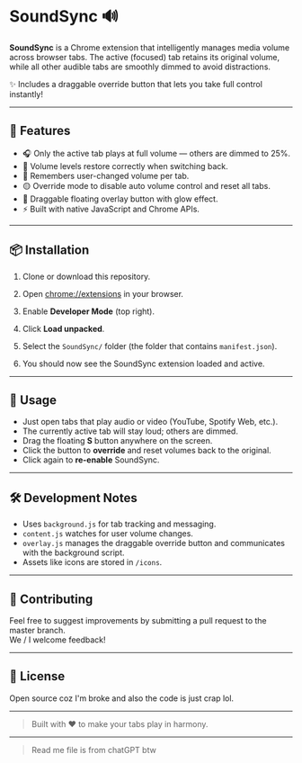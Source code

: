 # SoundSync 🔊

**SoundSync** is a Chrome extension that intelligently manages media volume across browser tabs. The active (focused) tab retains its original volume, while all other audible tabs are smoothly dimmed to avoid distractions.

✨ Includes a draggable override button that lets you take full control instantly!

---

## 🚀 Features

- 🎧 Only the active tab plays at full volume — others are dimmed to 25%.
- 🔄 Volume levels restore correctly when switching back.
- 🧠 Remembers user-changed volume per tab.
- 🟡 Override mode to disable auto volume control and reset all tabs.
- 🌈 Draggable floating overlay button with glow effect.
- ⚡ Built with native JavaScript and Chrome APIs.

---

## 📦 Installation

1. Clone or download this repository.

2. Open [chrome://extensions](chrome://extensions) in your browser.

3. Enable **Developer Mode** (top right).

4. Click **Load unpacked**.

5. Select the `SoundSync/` folder (the folder that contains `manifest.json`).

6. You should now see the SoundSync extension loaded and active.

---

## 🧪 Usage

- Just open tabs that play audio or video (YouTube, Spotify Web, etc.).
- The currently active tab will stay loud; others are dimmed.
- Drag the floating **S** button anywhere on the screen.
- Click the button to **override** and reset volumes back to the original.
- Click again to **re-enable** SoundSync.

---

## 🛠️ Development Notes

- Uses `background.js` for tab tracking and messaging.
- `content.js` watches for user volume changes.
- `overlay.js` manages the draggable override button and communicates with the background script.
- Assets like icons are stored in `/icons`.

---

## 🧠 Contributing

Feel free to suggest improvements by submitting a pull request to the master branch.  
We / I welcome feedback!

---

## 📃 License

Open source coz I'm broke and also the code is just crap lol.

---

> Built with ❤️ to make your tabs play in harmony.

---
>Read me file is from chatGPT btw
